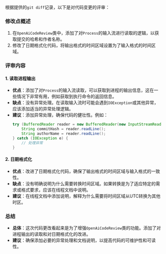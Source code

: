 根据提供的`git diff`记录，以下是对代码变更的评审：

### 修改点概述
1. 在`OpenAiCodeReview`类中，添加了对`Process`的输入流进行读取的逻辑，以获取提交的哈希和作者名称。
2. 修改了日期格式化代码，将输出格式的时间区域设置为了输入格式的时间区域。

### 评审内容

#### 1. 读取进程输出
- **优点**：添加了对`Process`的输入流读取，可以获取到进程的输出信息，这在一些情况下非常有用，例如获取到执行命令的返回信息。
- **缺点**：没有异常处理。在读取输入流时可能会遇到`IOException`或其他异常，应该添加适当的异常处理逻辑。
- **建议**：添加异常处理，确保代码的健壮性。例如：
  ```java
  try (BufferedReader reader = new BufferedReader(new InputStreamReader(process.getInputStream()))) {
      String commitHash = reader.readLine();
      String authorName = reader.readLine();
  } catch (IOException e) {
      // 处理异常
  }
  ```

#### 2. 日期格式化
- **优点**：改进了日期格式化代码，确保了输出格式的时间区域与输入格式的一致性。
- **缺点**：没有明确说明为什么需要转换时间区域。如果转换是为了适应特定的需求或格式要求，应该在线程文档中说明。
- **建议**：在线程文档中添加说明，解释为什么需要将时间区域从UTC转换为其他时区。

### 总结
- **总体**：这次代码更改看起来是为了增强`OpenAiCodeReview`类的功能。添加了对进程输出的读取和对日期格式化的改进。
- **建议**：确保添加必要的异常处理和文档说明，以提高代码的可维护性和可读性。